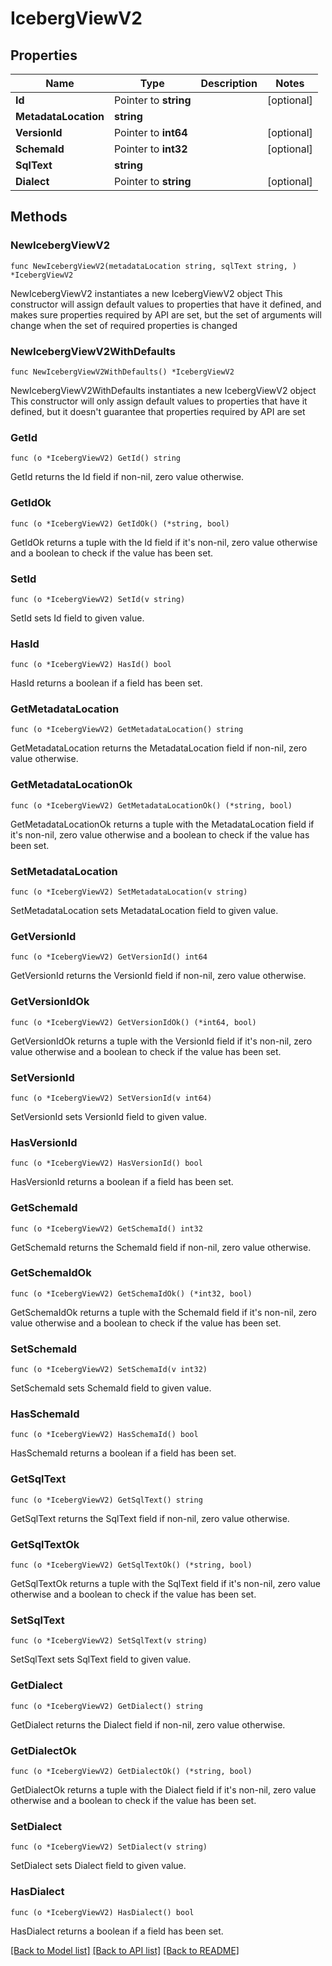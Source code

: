 # IcebergViewV2

## Properties

Name | Type | Description | Notes
------------ | ------------- | ------------- | -------------
**Id** | Pointer to **string** |  | [optional] 
**MetadataLocation** | **string** |  | 
**VersionId** | Pointer to **int64** |  | [optional] 
**SchemaId** | Pointer to **int32** |  | [optional] 
**SqlText** | **string** |  | 
**Dialect** | Pointer to **string** |  | [optional] 

## Methods

### NewIcebergViewV2

`func NewIcebergViewV2(metadataLocation string, sqlText string, ) *IcebergViewV2`

NewIcebergViewV2 instantiates a new IcebergViewV2 object
This constructor will assign default values to properties that have it defined,
and makes sure properties required by API are set, but the set of arguments
will change when the set of required properties is changed

### NewIcebergViewV2WithDefaults

`func NewIcebergViewV2WithDefaults() *IcebergViewV2`

NewIcebergViewV2WithDefaults instantiates a new IcebergViewV2 object
This constructor will only assign default values to properties that have it defined,
but it doesn't guarantee that properties required by API are set

### GetId

`func (o *IcebergViewV2) GetId() string`

GetId returns the Id field if non-nil, zero value otherwise.

### GetIdOk

`func (o *IcebergViewV2) GetIdOk() (*string, bool)`

GetIdOk returns a tuple with the Id field if it's non-nil, zero value otherwise
and a boolean to check if the value has been set.

### SetId

`func (o *IcebergViewV2) SetId(v string)`

SetId sets Id field to given value.

### HasId

`func (o *IcebergViewV2) HasId() bool`

HasId returns a boolean if a field has been set.

### GetMetadataLocation

`func (o *IcebergViewV2) GetMetadataLocation() string`

GetMetadataLocation returns the MetadataLocation field if non-nil, zero value otherwise.

### GetMetadataLocationOk

`func (o *IcebergViewV2) GetMetadataLocationOk() (*string, bool)`

GetMetadataLocationOk returns a tuple with the MetadataLocation field if it's non-nil, zero value otherwise
and a boolean to check if the value has been set.

### SetMetadataLocation

`func (o *IcebergViewV2) SetMetadataLocation(v string)`

SetMetadataLocation sets MetadataLocation field to given value.


### GetVersionId

`func (o *IcebergViewV2) GetVersionId() int64`

GetVersionId returns the VersionId field if non-nil, zero value otherwise.

### GetVersionIdOk

`func (o *IcebergViewV2) GetVersionIdOk() (*int64, bool)`

GetVersionIdOk returns a tuple with the VersionId field if it's non-nil, zero value otherwise
and a boolean to check if the value has been set.

### SetVersionId

`func (o *IcebergViewV2) SetVersionId(v int64)`

SetVersionId sets VersionId field to given value.

### HasVersionId

`func (o *IcebergViewV2) HasVersionId() bool`

HasVersionId returns a boolean if a field has been set.

### GetSchemaId

`func (o *IcebergViewV2) GetSchemaId() int32`

GetSchemaId returns the SchemaId field if non-nil, zero value otherwise.

### GetSchemaIdOk

`func (o *IcebergViewV2) GetSchemaIdOk() (*int32, bool)`

GetSchemaIdOk returns a tuple with the SchemaId field if it's non-nil, zero value otherwise
and a boolean to check if the value has been set.

### SetSchemaId

`func (o *IcebergViewV2) SetSchemaId(v int32)`

SetSchemaId sets SchemaId field to given value.

### HasSchemaId

`func (o *IcebergViewV2) HasSchemaId() bool`

HasSchemaId returns a boolean if a field has been set.

### GetSqlText

`func (o *IcebergViewV2) GetSqlText() string`

GetSqlText returns the SqlText field if non-nil, zero value otherwise.

### GetSqlTextOk

`func (o *IcebergViewV2) GetSqlTextOk() (*string, bool)`

GetSqlTextOk returns a tuple with the SqlText field if it's non-nil, zero value otherwise
and a boolean to check if the value has been set.

### SetSqlText

`func (o *IcebergViewV2) SetSqlText(v string)`

SetSqlText sets SqlText field to given value.


### GetDialect

`func (o *IcebergViewV2) GetDialect() string`

GetDialect returns the Dialect field if non-nil, zero value otherwise.

### GetDialectOk

`func (o *IcebergViewV2) GetDialectOk() (*string, bool)`

GetDialectOk returns a tuple with the Dialect field if it's non-nil, zero value otherwise
and a boolean to check if the value has been set.

### SetDialect

`func (o *IcebergViewV2) SetDialect(v string)`

SetDialect sets Dialect field to given value.

### HasDialect

`func (o *IcebergViewV2) HasDialect() bool`

HasDialect returns a boolean if a field has been set.


[[Back to Model list]](../README.md#documentation-for-models) [[Back to API list]](../README.md#documentation-for-api-endpoints) [[Back to README]](../README.md)


